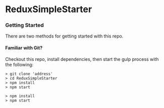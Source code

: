 # ReduxSimpleStarter

### Getting Started

There are two methods for getting started with this repo.

#### Familiar with Git?
Checkout this repo, install dependencies, then start the gulp process with the following:

```
> git clone 'address'
> cd ReduxSimpleStarter
> npm install
> npm start
```
```
> npm install
> npm start
```
